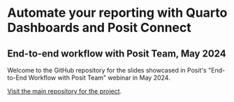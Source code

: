 # Automate your reporting with Quarto Dashboards and Posit Connect

## End-to-end workflow with Posit Team, May 2024

Welcome to the GitHub repository for the slides showcased in Posit's "End-to-End Workflow with Posit Team" webinar in May 2024.

[Visit the main repository for the project](https://github.com/posit-marketing/inflation-explorer).